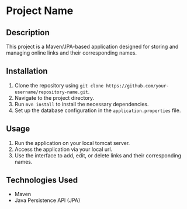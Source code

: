 # Project Name

## Description
This project is a Maven/JPA-based application designed for storing and managing online links and their corresponding names.

## Installation
1. Clone the repository using `git clone https://github.com/your-username/repository-name.git`.
2. Navigate to the project directory.
3. Run `mvn install` to install the necessary dependencies.
4. Set up the database configuration in the `application.properties` file.

## Usage
1. Run the application on your local tomcat server.
2. Access the application via your local url.
3. Use the interface to add, edit, or delete links and their corresponding names.

## Technologies Used
- Maven
- Java Persistence API (JPA)
